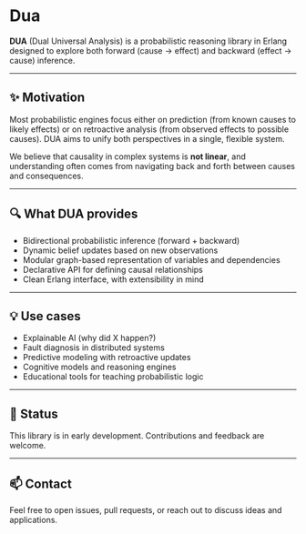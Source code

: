 # Dua

**DUA** (Dual Universal Analysis) is a probabilistic reasoning library in Erlang designed to explore both forward (cause → effect) and backward (effect → cause) inference.

---

## ✨ Motivation

Most probabilistic engines focus either on prediction (from known causes to likely effects) or on retroactive analysis (from observed effects to possible causes). DUA aims to unify both perspectives in a single, flexible system.

We believe that causality in complex systems is **not linear**, and understanding often comes from navigating back and forth between causes and consequences.

---

## 🔍 What DUA provides

- Bidirectional probabilistic inference (forward + backward)
- Dynamic belief updates based on new observations
- Modular graph-based representation of variables and dependencies
- Declarative API for defining causal relationships
- Clean Erlang interface, with extensibility in mind

---

## 💡 Use cases

- Explainable AI (why did X happen?)
- Fault diagnosis in distributed systems
- Predictive modeling with retroactive updates
- Cognitive models and reasoning engines
- Educational tools for teaching probabilistic logic

---

## 🧪 Status

This library is in early development. Contributions and feedback are welcome.

---

## 📫 Contact

Feel free to open issues, pull requests, or reach out to discuss ideas and applications.

